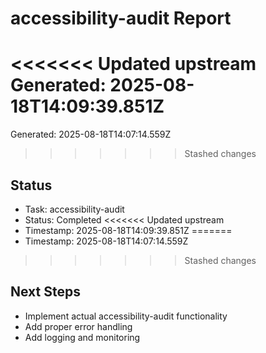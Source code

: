 # accessibility-audit Report

<<<<<<< Updated upstream
Generated: 2025-08-18T14:09:39.851Z
=======
Generated: 2025-08-18T14:07:14.559Z
>>>>>>> Stashed changes

## Status
- Task: accessibility-audit
- Status: Completed
<<<<<<< Updated upstream
- Timestamp: 2025-08-18T14:09:39.851Z
=======
- Timestamp: 2025-08-18T14:07:14.559Z
>>>>>>> Stashed changes

## Next Steps
- Implement actual accessibility-audit functionality
- Add proper error handling
- Add logging and monitoring
